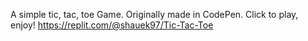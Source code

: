 A simple tic, tac, toe Game. Originally made in CodePen.
Click to play, enjoy! https://replit.com/@shauek97/Tic-Tac-Toe
